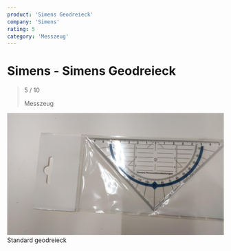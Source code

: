```yaml
---
product: 'Simens Geodreieck'
company: 'Simens'
rating: 5
category: 'Messzeug'
---
```


# Simens - Simens Geodreieck
>
> 5 / 10
>
> Messzeug

![Simens Geodreieck](./assets/simens-simens-geodreieck-44043e2d-73f4-4b07-8b8b-d8a7f961d921.jpg)
Standard geodreieck

